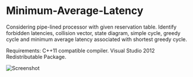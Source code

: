 Minimum-Average-Latency
=======================
Considering pipe-lined processor with given reservation table. Identify forbidden latencies, collision vector, state diagram, simple cycle, greedy cycle and minimum average latency associated with shortest greedy cycle.

Requirements: 
C++11 compatible compiler. 
Visual Studio 2012 Redistributable Package.

![Screenshot](https://raw.github.com/prkaroma/Minimum-Average-Latency/master/Capture.png)
